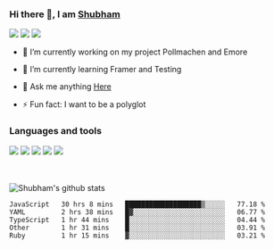 ### Hi there 👋, I am <a href="https://shubhski.dev/" target="_blank">Shubham</a>

<a href="https://twitter.com/shubhski" target="_blank"><img src="https://img.icons8.com/color/48/000000/twitter.png"/></a>
<a href="https://www.linkedin.com/in/shubhski/" target="_blank"><img src="https://img.icons8.com/fluent/48/000000/linkedin.png"/></a>
<a href="mailto:shubham88ingh@gmail.com"><img src="https://img.icons8.com/ios/48/000000/important-mail.png"/></a>

- 🔭 I’m currently working on  my project Pollmachen and Emore
- 🌱 I’m currently learning Framer and Testing 

- 💬 Ask me anything [Here](https://github.com/shubhsk88/shubhsk88/issues)
- ⚡ Fun fact: I want to be a polyglot 

### Languages and tools


<div>
<img src="https://img.icons8.com/plasticine/48/000000/react.png"/>
<img src="https://img.icons8.com/color/48/000000/graphql.png"/>
<img src="https://img.icons8.com/color/48/000000/javascript.png"/>
<img src="https://img.icons8.com/color/48/000000/mongodb.png"/>
<img src="https://img.icons8.com/color/48/000000/nodejs.png"/>
</div>
<br/>
<br/>


![Shubham's github stats](https://github-readme-stats.vercel.app/api?username=shubhsk88&count_private=true&theme=theme=radical)

<!--START_SECTION:waka-->
```text
JavaScript   30 hrs 8 mins   ███████████████████▒░░░░░   77.18 % 
YAML         2 hrs 38 mins   █▓░░░░░░░░░░░░░░░░░░░░░░░   06.77 % 
TypeScript   1 hr 44 mins    █░░░░░░░░░░░░░░░░░░░░░░░░   04.44 % 
Other        1 hr 31 mins    █░░░░░░░░░░░░░░░░░░░░░░░░   03.91 % 
Ruby         1 hr 15 mins    ▓░░░░░░░░░░░░░░░░░░░░░░░░   03.21 % 
```
<!--END_SECTION:waka-->



